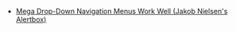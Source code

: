 
- [Mega Drop-Down Navigation Menus Work Well (Jakob Nielsen&#39;s Alertbox)](/2009/03/mega-drop-down-navigation-menus-work-well-jakob-nielsen-s-alertbox/)
